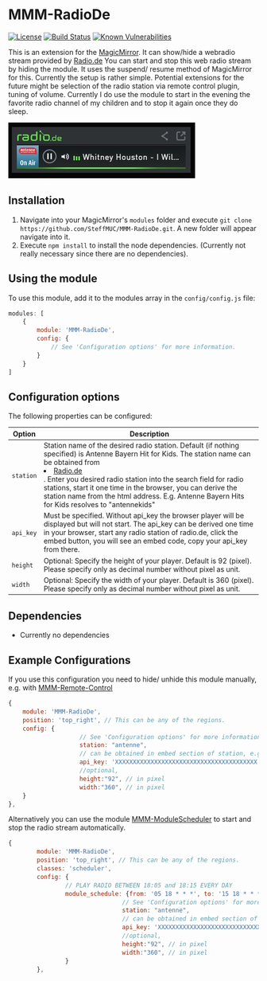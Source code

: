 # MMM-RadioDe

[![License](https://img.shields.io/github/license/mashape/apistatus.svg?maxAge=2592000)](https://raw.githubusercontent.com/SteffMUC/MMM-RadioDe/master/LICENSE)
[![Build Status](https://img.shields.io/travis/SteffMUC/MMM-RadioDe.svg?maxAge=2592000)](https://travis-ci.org/SteffMUC/MMM-RadioDe)
[![Known Vulnerabilities](https://snyk.io/test/github/steffmuc/mmm-radiode/badge.svg)](https://snyk.io/test/github/steffmuc/mmm-radiode)

This is an extension for the [MagicMirror](https://github.com/MichMich/MagicMirror). It can show/hide a webradio stream provided by [Radio.de](http://www.radio.de)
You can start and stop this web radio stream by hiding the module. It uses the suspend/ resume method of MagicMirror for this.
Currently the setup is rather simple. Potential extensions for the future might be selection of the radio station via remote control plugin, tuning of volume.
Currently I do use the module to start in the evening the favorite radio channel of my children and to stop it again once they do sleep.

![Magic-Mirror Module MMM-RadioDe screenshot](https://github.com/SteffMUC/MMM-RadioDe/blob/master/screenshot/MMM-RadioDe-Screenshot.png)


## Installation
1. Navigate into your MagicMirror's `modules` folder and execute `git clone https://github.com/SteffMUC/MMM-RadioDe.git`. A new folder will appear navigate into it.
2. Execute `npm install` to install the node dependencies. (Currently not really necessary since there are no dependencies).

## Using the module

To use this module, add it to the modules array in the `config/config.js` file:
````javascript
modules: [
	{
		module: 'MMM-RadioDe',
		config: {
			// See 'Configuration options' for more information.
		}
	}
]
````

## Configuration options

The following properties can be configured:


<table width="100%">
	<!-- why, markdown... -->
	<thead>
		<tr>
			<th>Option</th>
			<th width="100%">Description</th>
		</tr>
	<thead>
	<tbody>
		<tr>
			<td><code>station</code></td>
			<td>Station name of the desired radio station. Default (if nothing specified) is Antenne Bayern Hit for Kids. The station name can be obtained from <li><a href="http://www.radio.de">Radio.de</a></li>. Enter you desired radio station into the search field for radio stations, start it one time in the browser, you can derive the station name from the html address. E.g. Antenne Bayern Hits for Kids resolves to "antennekids"
		</tr>
		<tr>
			<td><code>api_key</code></td>
			<td>Must be specified. Without api_key the browser player will be displayed but will not start. The api_key can be derived one time in your browser, start any radio station of radio.de, click the embed button, you will see an embed code, copy your api_key from there.
			</td>
		</tr>
		<tr>
			<td><code>height</code></td>
			<td>Optional: Specify the height of your player. Default is 92 (pixel). Please specify only as decimal number without pixel as unit.
			</td>
		</tr>
		<tr>
			<td><code>width</code></td>
			<td>Optional: Specify the width of your player. Default is 360 (pixel). Please specify only as decimal number without pixel as unit.
			</td>
		</tr>
	</tbody>
</table>

## Dependencies
- Currently no dependencies

## Example Configurations
If you use this configuration you need to hide/ unhide this module manually, e.g. with [MMM-Remote-Control](https://github.com/Jopyth/MMM-Remote-Control)
````javascript
{
	module: 'MMM-RadioDe',
	position: 'top_right', // This can be any of the regions.
	config: {
					// See 'Configuration options' for more information.
					station: "antenne",
					// can be obtained in embed section of station, e.g. http://antennekids.radio.de/
					api_key: 'XXXXXXXXXXXXXXXXXXXXXXXXXXXXXXXXXXXXXXXX',
					//optional,
					height:"92", // in pixel
					width:"360", // in pixel
	}
},
````
Alternatively you can use the module [MMM-ModuleScheduler](https://github.com/ianperrin/MMM-ModuleScheduler) to start and stop the radio stream automatically.
````javascript
{
        module: 'MMM-RadioDe',
        position: 'top_right', // This can be any of the regions.
        classes: 'scheduler',
        config: {
                // PLAY RADIO BETWEEN 18:05 and 18:15 EVERY DAY
                module_schedule: {from: '05 18 * * *', to: '15 18 * * *' },
								// See 'Configuration options' for more information.
								station: "antenne",
								// can be obtained in embed section of station, e.g. http://antennekids.radio.de/
								api_key: 'XXXXXXXXXXXXXXXXXXXXXXXXXXXXXXXXXXXXXXXX',
								//optional,
								height:"92", // in pixel
								width:"360", // in pixel
                }       
        },
````				
